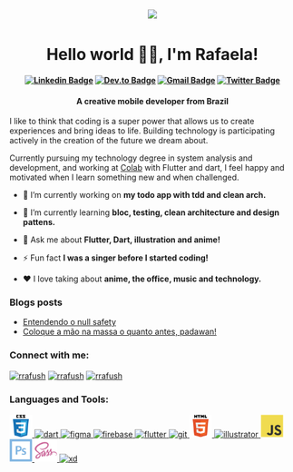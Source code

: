<h1 align="center">
<img src="https://i.pinimg.com/originals/1a/bb/e9/1abbe9b61eac9e87c845c4f2e1ea1356.gif"/></h1>

<h1 align="center">Hello world 👩‍💻, I'm Rafaela!</h1>

<h4 align="center">

[![Linkedin Badge](https://img.shields.io/badge/-rafush-blue?style=flat-square&logo=Linkedin&logoColor=white&link=https://www.linkedin.com/in/rafush/)](https://www.linkedin.com/in/rafush/) [![Dev.to Badge](https://img.shields.io/badge/-@rrafush-03a57a?style=flat-square&labelColor=000000&logo=dev.to&link=https://dev.to/rrafush)](https://dev.to/rrafush) [![Gmail Badge](https://img.shields.io/badge/-design.rafaelamartins@gmail.com-c14438?style=flat-square&logo=Gmail&logoColor=white&link=mailto:design.rafaelamartins@gmail.com)](mailto:design.rafaelamartins@gmail.com) [![Twitter Badge](https://img.shields.io/badge/-@rrafush-blue?style=flat-square&logo=Twitter&logoColor=white&link=mailto:design.rafaelamartins@gmail.com)](https://twitter.com/rrafush)

</h4>

<h4 align="center">A creative mobile developer from Brazil</h4>

I like to think that coding is a super power that allows us to create experiences and bring ideas to life. Building technology is participating actively in the creation of the future we dream about.

Currently pursuing my technology degree in system analysis and development, and working at [Colab]('https://colab.re') with Flutter and dart, I feel happy and motivated when I learn something new and when challenged.

- 🔭 I’m currently working on **my todo app with tdd and clean arch.**

- 🌱 I’m currently learning **bloc, testing, clean architecture and design pattens.**

- 💬 Ask me about **Flutter, Dart, illustration and anime!**

- ⚡ Fun fact **I was a singer before I started coding!**

- ❤️ I love taking about **anime, the office, music and technology.**

### Blogs posts
<!-- BLOG-POST-LIST:START -->
- [Entendendo o null safety](https://dev.to/rrafush/entendendo-o-null-safety-437k)
- [Coloque a mão na massa o quanto antes, padawan!](https://dev.to/rrafush/coloque-a-mao-na-massa-o-quanto-antes-padawan-2f02)
<!-- BLOG-POST-LIST:END -->

<h3 align="left">Connect with me:</h3>
<p align="left">
<a href="https://codepen.io/rrafush" target="blank"><img align="center" src="https://raw.githubusercontent.com/rahuldkjain/github-profile-readme-generator/master/src/images/icons/Social/codepen.svg" alt="rrafush" height="30" width="40" /></a>
<a href="https://dev.to/rrafush" target="blank"><img align="center" src="https://cdn.jsdelivr.net/npm/simple-icons@3.0.1/icons/dev-dot-to.svg" alt="rrafush" height="30" width="40" /></a>
<a href="https://twitter.com/rrafush" target="blank"><img align="center" src="https://raw.githubusercontent.com/rahuldkjain/github-profile-readme-generator/master/src/images/icons/Social/twitter.svg" alt="rrafush" height="30" width="40" /></a>
</p>

<h3 align="left">Languages and Tools:</h3>
<p align="left"> <a href="https://www.w3schools.com/css/" target="_blank"> <img src="https://raw.githubusercontent.com/devicons/devicon/master/icons/css3/css3-original-wordmark.svg" alt="css3" width="40" height="40"/> </a> <a href="https://dart.dev" target="_blank"> <img src="https://www.vectorlogo.zone/logos/dartlang/dartlang-icon.svg" alt="dart" width="40" height="40"/> </a> <a href="https://www.figma.com/" target="_blank"> <img src="https://www.vectorlogo.zone/logos/figma/figma-icon.svg" alt="figma" width="40" height="40"/> </a> <a href="https://firebase.google.com/" target="_blank"> <img src="https://www.vectorlogo.zone/logos/firebase/firebase-icon.svg" alt="firebase" width="40" height="40"/> </a> <a href="https://flutter.dev" target="_blank"> <img src="https://www.vectorlogo.zone/logos/flutterio/flutterio-icon.svg" alt="flutter" width="40" height="40"/> </a> <a href="https://git-scm.com/" target="_blank"> <img src="https://www.vectorlogo.zone/logos/git-scm/git-scm-icon.svg" alt="git" width="40" height="40"/> </a> <a href="https://www.w3.org/html/" target="_blank"> <img src="https://raw.githubusercontent.com/devicons/devicon/master/icons/html5/html5-original-wordmark.svg" alt="html5" width="40" height="40"/> </a> <a href="https://www.adobe.com/in/products/illustrator.html" target="_blank"> <img src="https://www.vectorlogo.zone/logos/adobe_illustrator/adobe_illustrator-icon.svg" alt="illustrator" width="40" height="40"/> </a> <a href="https://developer.mozilla.org/en-US/docs/Web/JavaScript" target="_blank"> <img src="https://raw.githubusercontent.com/devicons/devicon/master/icons/javascript/javascript-original.svg" alt="javascript" width="40" height="40"/> </a> <a href="https://www.photoshop.com/en" target="_blank"> <img src="https://raw.githubusercontent.com/devicons/devicon/master/icons/photoshop/photoshop-line.svg" alt="photoshop" width="40" height="40"/> </a> <a href="https://sass-lang.com" target="_blank"> <img src="https://raw.githubusercontent.com/devicons/devicon/master/icons/sass/sass-original.svg" alt="sass" width="40" height="40"/> </a> <a href="https://www.adobe.com/products/xd.html" target="_blank"> <img src="https://cdn.worldvectorlogo.com/logos/adobe-xd.svg" alt="xd" width="40" height="40"/> </a> </p>


